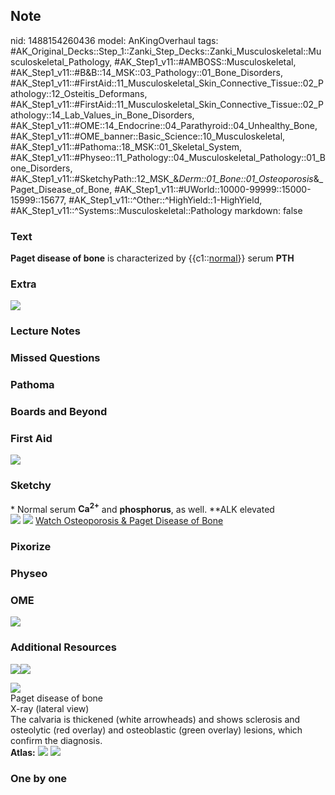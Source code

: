 ## Note
nid: 1488154260436
model: AnKingOverhaul
tags: #AK_Original_Decks::Step_1::Zanki_Step_Decks::Zanki_Musculoskeletal::Musculoskeletal_Pathology, #AK_Step1_v11::#AMBOSS::Musculoskeletal, #AK_Step1_v11::#B&B::14_MSK::03_Pathology::01_Bone_Disorders, #AK_Step1_v11::#FirstAid::11_Musculoskeletal_Skin_Connective_Tissue::02_Pathology::12_Osteitis_Deformans, #AK_Step1_v11::#FirstAid::11_Musculoskeletal_Skin_Connective_Tissue::02_Pathology::14_Lab_Values_in_Bone_Disorders, #AK_Step1_v11::#OME::14_Endocrine::04_Parathyroid::04_Unhealthy_Bone, #AK_Step1_v11::#OME_banner::Basic_Science::10_Musculoskeletal, #AK_Step1_v11::#Pathoma::18_MSK::01_Skeletal_System, #AK_Step1_v11::#Physeo::11_Pathology::04_Musculoskeletal_Pathology::01_Bone_Disorders, #AK_Step1_v11::#SketchyPath::12_MSK_&_Derm::01_Bone::01_Osteoporosis_&_Paget_Disease_of_Bone, #AK_Step1_v11::#UWorld::10000-99999::15000-15999::15677, #AK_Step1_v11::^Other::^HighYield::1-HighYield, #AK_Step1_v11::^Systems::Musculoskeletal::Pathology
markdown: false

### Text
<div>
  <div>
    <b>Paget disease of bone</b> is characterized by
    {{c1::<u>normal</u>}} serum <b>PTH</b>
  </div>
</div>

### Extra
<img src="paste-158724811391355.jpg">

### Lecture Notes


### Missed Questions


### Pathoma


### Boards and Beyond


### First Aid
<img src="tmpebaH3l.png">

### Sketchy
<div>
  * Normal serum <b>Ca<sup>2+</sup></b> and <b>phosphorus</b>, as
  well. **ALK elevated
</div><img src=
"paget%20elevated%20alkaline%20phosphatase_1566160514431.jpg">
<img src="tmpNhQHOb_1566160514431.png"> <a href=
"https://dashboard.sketchy.com/study/medical/courses/medical-pathophysiology/units/medical-pathophysiology-musculoskeletal-derm/videos/medical-pathophysiology-musculoskeletal-and-derm-bone-osteoporosis-and-paget-disease-of-bone?utm_source=anki&utm_medium=partnership&utm_campaign=february_update&utm_content=medical">
Watch Osteoporosis & Paget Disease of Bone</a>

### Pixorize


### Physeo


### OME
<div class="ome-widget">
  <a href=
  "https://onlinemeded.org/spa/musculoskeletal?ref=anki"><img src=
  "_OME_AnkiFlashcards_Topic_6.png"></a>
</div>

### Additional Resources
<img src=
"paste-c674e3b075216727d75b9b7b053bc17b44e3be0c.jpg"><img src=
"big_5081d92721579.jpg">
<div><img src="5081d92721579.jpg"></div>
<div>
  <div>
    <div>
      Paget disease of bone
    </div>
  </div>
  <div>
    <div>
      <div>
        X-ray (lateral view)
      </div>
      <div>
        The calvaria is thickened (white arrowheads) and shows
        sclerosis and osteolytic (red overlay) and osteoblastic
        (green overlay) lesions, which confirm the diagnosis.
      </div>
    </div>
  </div>
</div><b>Atlas:</b> <img src="tmplxJb3v.png"> <img src=
"tmpTx11qJ.png">

### One by one

